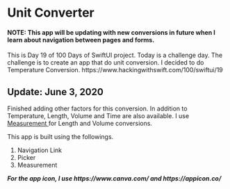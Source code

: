 <h1> Unit Converter </h1>
<h4> NOTE: This app will be updating with new conversions in future when I learn about navigation between pages and forms. </h4>
<p> This is Day 19 of 100 Days of SwiftUI project. Today is a challenge day. 
The challenge is to create an app that do unit conversion. I decided to do Temperature Conversion. 
https://www.hackingwithswift.com/100/swiftui/19
</p>
<h2> Update: June 3, 2020 </h2> 
<p> Finished adding other factors for this conversion. In addition to Temperature, Length, Volume and Time are also available. 
  I use 
  <a href="https://www.hackingwithswift.com/example-code/system/how-to-convert-units-using-unit-and-measurement" target="_blank"> Measurement </a> for Length and Volume conversions. 
</p>
<p>
This app is built using the followings. 
  <ol> 
    <li> Navigation Link</li>
    <li> Picker </li>
    <li> Measurement </li>
  </ol>
<p><i><b> For the app icon, I use https://www.canva.com/ and https://appicon.co/ </b></i></p>
